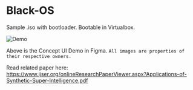 # Black-OS

Sample .iso with bootloader. Bootable in Virtualbox.


![Demo](ScreenRecording2019-07-12at3.gif)

Above is the Concept UI Demo in Figma. `All images are properties of their respective owners.`

Read related paper here: https://www.ijser.org/onlineResearchPaperViewer.aspx?Applications-of-Synthetic-Super-Intelligence.pdf
